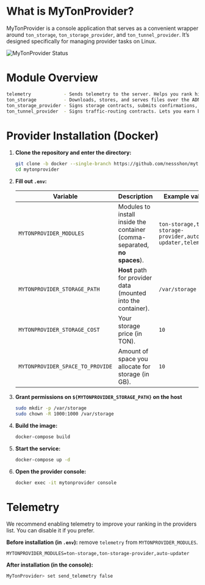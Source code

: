 # What is MyTonProvider?

MyTonProvider is a console application that serves as a convenient wrapper around `ton_storage`, `ton_storage_provider`, and `ton_tunnel_provider`. It’s designed specifically for managing provider tasks on Linux.

![MyTonProvider Status](resources/screen.png)

# Module Overview

```bash
telemetry            - Sends telemetry to the server. Helps you rank higher in the providers list.
ton_storage          - Downloads, stores, and serves files over the ADNL protocol. Required by ton_storage_provider.
ton_storage_provider - Signs storage contracts, submits confirmations, and receives payments. Lets you earn by storing others’ files.
ton_tunnel_provider  - Signs traffic-routing contracts. Lets you earn by proxying others’ traffic through your IP address.
```

# Provider Installation (Docker)

1. **Clone the repository and enter the directory:**

   ```bash
   git clone -b docker --single-branch https://github.com/nessshon/mytonprovider.git
   cd mytonprovider
   ```

2. **Fill out `.env`:**

   | Variable                         | Description                                                               | Example value                                             |
   | -------------------------------- | ------------------------------------------------------------------------- | --------------------------------------------------------- |
   | `MYTONPROVIDER_MODULES`          | Modules to install inside the container (comma-separated, **no spaces**). | `ton-storage,ton-storage-provider,auto-updater,telemetry` |
   | `MYTONPROVIDER_STORAGE_PATH`     | **Host** path for provider data (mounted into the container).             | `/var/storage`                                            |
   | `MYTONPROVIDER_STORAGE_COST`     | Your storage price (in TON).                                              | `10`                                                      |
   | `MYTONPROVIDER_SPACE_TO_PROVIDE` | Amount of space you allocate for storage (in GB).                         | `10`                                                      |

3. **Grant permissions on `${MYTONPROVIDER_STORAGE_PATH}` on the host**

   ```bash
   sudo mkdir -p /var/storage
   sudo chown -R 1000:1000 /var/storage
   ```

4. **Build the image:**

   ```bash
   docker-compose build
   ```

5. **Start the service:**

   ```bash
   docker-compose up -d
   ```

6. **Open the provider console:**

   ```bash
   docker exec -it mytonprovider console
   ```

# Telemetry

We recommend enabling telemetry to improve your ranking in the providers list. You can disable it if you prefer.

**Before installation (in `.env`):** remove `telemetry` from `MYTONPROVIDER_MODULES`.

```env
MYTONPROVIDER_MODULES=ton-storage,ton-storage-provider,auto-updater
```

**After installation (in the console):**

```bash
MyTonProvider> set send_telemetry false
```